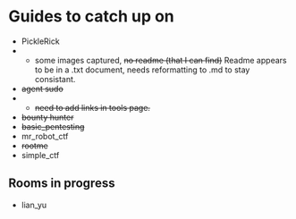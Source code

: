 # Guides to catch up on

- PickleRick
- - some images captured, ~~no readme (that I can find)~~ Readme appears to be in a .txt document, needs reformatting to .md to stay consistant.
- ~~agent sudo~~
- - ~~need to add links in tools page.~~
- ~~bounty hunter~~
- ~~basic_pentesting~~
- mr_robot_ctf
- ~~rootme~~
- simple_ctf

## Rooms in progress

- lian_yu
